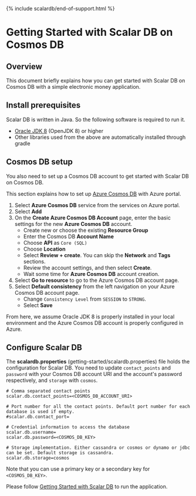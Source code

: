 {% include scalardb/end-of-support.html %}

# Getting Started with Scalar DB on Cosmos DB

## Overview
This document briefly explains how you can get started with Scalar DB on Cosmos DB with a simple electronic money application.

## Install prerequisites

Scalar DB is written in Java. So the following software is required to run it.

* [Oracle JDK 8](https://www.oracle.com/technetwork/java/javase/downloads/jdk8-downloads-2133151.html) (OpenJDK 8) or higher
* Other libraries used from the above are automatically installed through gradle

## Cosmos DB setup
You also need to set up a Cosmos DB account to get started with Scalar DB on Cosmos DB.

This section explains how to set up [Azure Cosmos DB](https://docs.microsoft.com/en-us/azure/cosmos-db/introduction) with Azure portal.
1. Select **Azure Cosmos DB** service from the services on Azure portal.
2. Select **Add**
3. On the **Create Azure Cosmos DB Account** page, enter the basic settings for the new **Azure Cosmos DB** account.
    * Create new or choose the existing **Resource Group**
    * Enter the Cosmos DB **Account Name**
    * Choose **API** as `Core (SQL)`
    * Choose **Location**
    * Select **Review + create**. You can skip the **Network** and **Tags** sections.
    * Review the account settings, and then select **Create**.
    *  Wait some time for **Azure Cosmos DB** account creation.
 4. Select **Go to resource** to go to the Azure Cosmos DB account page.
 5. Select **Default consistency** from the left navigation on your Azure Cosmos DB account page.
    * Change `Consistency Level` from `SESSION` to `STRONG`.
    * Select **Save**
        
From here, we assume Oracle JDK 8 is properly installed in your local environment and the Azure Cosmos DB account is properly configured in Azure.

## Configure Scalar DB
    
The **scalardb.properties** (getting-started/scalardb.properties) file holds the configuration for Scalar DB. You need to update `contact_points` and `password` with your Cosmos DB account URI and the account's password respectively, and `storage` with `cosmos`.
    
```
# Comma separated contact points
scalar.db.contact_points=<COSMOS_DB_ACCOUNT_URI>

# Port number for all the contact points. Default port number for each database is used if empty.
#scalar.db.contact_port=

# Credential information to access the database
scalar.db.username=
scalar.db.password=<COSMOS_DB_KEY>

# Storage implementation. Either cassandra or cosmos or dynamo or jdbc can be set. Default storage is cassandra.
scalar.db.storage=cosmos
```
Note that you can use a primary key or a secondary key for `<COSMOS_DB_KEY>`.

Please follow [Getting Started with Scalar DB](getting-started-with-scalardb.md) to run the application.
